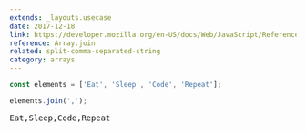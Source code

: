 ```yaml
---
extends: _layouts.usecase
date: 2017-12-18
link: https://developer.mozilla.org/en-US/docs/Web/JavaScript/Reference/Global_Objects/Array/join
reference: Array.join
related: split-comma-separated-string
category: arrays
---
```


```javascript
const elements = ['Eat', 'Sleep', 'Code', 'Repeat'];

elements.join(',');
```

<pre class="output">
Eat,Sleep,Code,Repeat
</pre>
